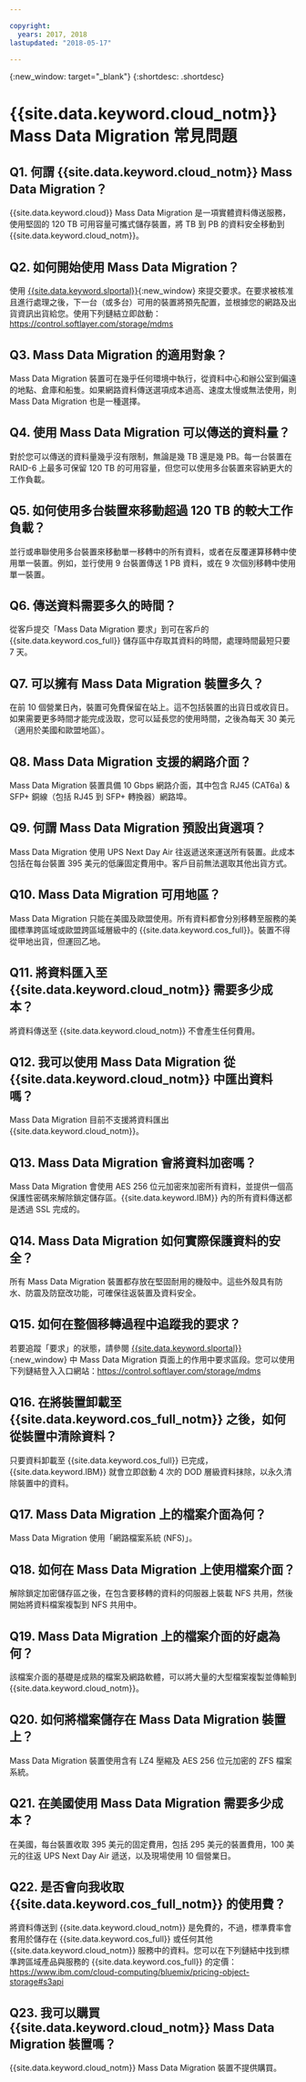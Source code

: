 ```yaml
---

copyright:
  years: 2017, 2018
lastupdated: "2018-05-17"

---
```

{:new_window: target="_blank"}
{:shortdesc: .shortdesc}

# {{site.data.keyword.cloud_notm}} Mass Data Migration 常見問題

## Q1. 何謂 {{site.data.keyword.cloud_notm}} Mass Data Migration？ 
{{site.data.keyword.cloud}} Mass Data Migration 是一項實體資料傳送服務，使用堅固的 120 TB 可用容量可攜式儲存裝置，將 TB 到 PB 的資料安全移動到 {{site.data.keyword.cloud_notm}}。 

## Q2. 如何開始使用 Mass Data Migration？ 
使用 [{{site.data.keyword.slportal}}](https://control.softlayer.com/){:new_window} 來提交要求。在要求被核准且進行處理之後，下一台（或多台）可用的裝置將預先配置，並根據您的網路及出貨資訊出貨給您。使用下列鏈結立即啟動：https://control.softlayer.com/storage/mdms

## Q3. Mass Data Migration 的適用對象？ 
Mass Data Migration 裝置可在幾乎任何環境中執行，從資料中心和辦公室到偏遠的地點、倉庫和船隻。如果網路資料傳送選項成本過高、速度太慢或無法使用，則 Mass Data Migration 也是一種選擇。  

## Q4. 使用 Mass Data Migration 可以傳送的資料量？
對於您可以傳送的資料量幾乎沒有限制，無論是幾 TB 還是幾 PB。每一台裝置在 RAID-6 上最多可保留 120 TB 的可用容量，但您可以使用多台裝置來容納更大的工作負載。

## Q5. 如何使用多台裝置來移動超過 120 TB 的較大工作負載？ 
並行或串聯使用多台裝置來移動單一移轉中的所有資料，或者在反覆運算移轉中使用單一裝置。例如，並行使用 9 台裝置傳送 1 PB 資料，或在 9 次個別移轉中使用單一裝置。

## Q6. 傳送資料需要多久的時間？ 
從客戶提交「Mass Data Migration 要求」到可在客戶的 {{site.data.keyword.cos_full}} 儲存區中存取其資料的時間，處理時間最短只要 7 天。

## Q7. 可以擁有 Mass Data Migration 裝置多久？  
在前 10 個營業日內，裝置可免費保留在站上。這不包括裝置的出貨日或收貨日。如果需要更多時間才能完成汲取，您可以延長您的使用時間，之後為每天 30 美元（適用於美國和歐盟地區）。 

## Q8. Mass Data Migration 支援的網路介面？  
Mass Data Migration 裝置具備 10 Gbps 網路介面，其中包含 RJ45 (CAT6a) & SFP+ 銅線（包括 RJ45 到 SFP+ 轉換器）網路埠。

## Q9. 何謂 Mass Data Migration 預設出貨選項？ 
Mass Data Migration 使用 UPS Next Day Air 往返遞送來運送所有裝置。此成本包括在每台裝置 395 美元的低廉固定費用中。客戶目前無法選取其他出貨方式。

## Q10. Mass Data Migration 可用地區？ 
Mass Data Migration 只能在美國及歐盟使用。所有資料都會分別移轉至服務的美國標準跨區域或歐盟跨區域層級中的 {{site.data.keyword.cos_full}}。裝置不得從甲地出貨，但運回乙地。

## Q11. 將資料匯入至 {{site.data.keyword.cloud_notm}} 需要多少成本？ 
將資料傳送至 {{site.data.keyword.cloud_notm}} 不會產生任何費用。

## Q12. 我可以使用 Mass Data Migration 從 {{site.data.keyword.cloud_notm}} 中匯出資料嗎？ 
Mass Data Migration 目前不支援將資料匯出 {{site.data.keyword.cloud_notm}}。

## Q13. Mass Data Migration 會將資料加密嗎？ 
Mass Data Migration 會使用 AES 256 位元加密來加密所有資料，並提供一個高保護性密碼來解除鎖定儲存區。{{site.data.keyword.IBM}} 內的所有資料傳送都是透過 SSL 完成的。

## Q14. Mass Data Migration 如何實際保護資料的安全？ 
所有 Mass Data Migration 裝置都存放在堅固耐用的機殼中。這些外殼具有防水、防震及防竄改功能，可確保往返裝置及資料安全。 

## Q15. 如何在整個移轉過程中追蹤我的要求？ 
若要追蹤「要求」的狀態，請參閱 [{{site.data.keyword.slportal}}](https://control.softlayer.com/){:new_window} 中 Mass Data Migration 頁面上的作用中要求區段。您可以使用下列鏈結登入入口網站：https://control.softlayer.com/storage/mdms

## Q16. 在將裝置卸載至 {{site.data.keyword.cos_full_notm}} 之後，如何從裝置中清除資料？
只要資料卸載至 {{site.data.keyword.cos_full}} 已完成，{{site.data.keyword.IBM}} 就會立即啟動 4 次的 DOD 層級資料抹除，以永久清除裝置中的資料。 

## Q17. Mass Data Migration 上的檔案介面為何？ 
Mass Data Migration 使用「網路檔案系統 (NFS)」。

## Q18. 如何在 Mass Data Migration 上使用檔案介面？ 
解除鎖定加密儲存區之後，在包含要移轉的資料的伺服器上裝載 NFS 共用，然後開始將資料檔案複製到 NFS 共用中。

## Q19. Mass Data Migration 上的檔案介面的好處為何？ 
該檔案介面的基礎是成熟的檔案及網路軟體，可以將大量的大型檔案複製並傳輸到 {{site.data.keyword.cloud_notm}}。

## Q20. 如何將檔案儲存在 Mass Data Migration 裝置上？ 
Mass Data Migration 裝置使用含有 LZ4 壓縮及 AES 256 位元加密的 ZFS 檔案系統。

## Q21. 在美國使用 Mass Data Migration 需要多少成本？ 
在美國，每台裝置收取 395 美元的固定費用，包括 295 美元的裝置費用，100 美元的往返 UPS Next Day Air 遞送，以及現場使用 10 個營業日。 

## Q22. 是否會向我收取 {{site.data.keyword.cos_full_notm}} 的使用費？ 
將資料傳送到 {{site.data.keyword.cloud_notm}} 是免費的，不過，標準費率會套用於儲存在 {{site.data.keyword.cos_full}} 或任何其他 {{site.data.keyword.cloud_notm}} 服務中的資料。您可以在下列鏈結中找到標準跨區域產品與服務的 {{site.data.keyword.cos_full}} 的定價：https://www.ibm.com/cloud-computing/bluemix/pricing-object-storage#s3api

## Q23. 我可以購買 {{site.data.keyword.cloud_notm}} Mass Data Migration 裝置嗎？ 
{{site.data.keyword.cloud_notm}} Mass Data Migration 裝置不提供購買。 
